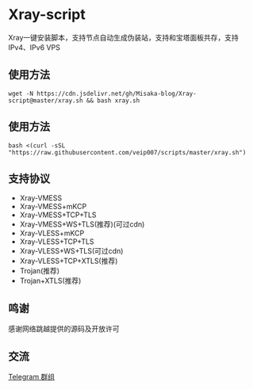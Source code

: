 # Xray-script

Xray一键安装脚本，支持节点自动生成伪装站，支持和宝塔面板共存，支持IPv4、IPv6 VPS

## 使用方法

```shell
wget -N https://cdn.jsdelivr.net/gh/Misaka-blog/Xray-script@master/xray.sh && bash xray.sh
```
## 使用方法

```shell
bash <(curl -sSL "https://raw.githubusercontent.com/veip007/scripts/master/xray.sh")
```
## 支持协议

* Xray-VMESS
* Xray-VMESS+mKCP
* Xray-VMESS+TCP+TLS
* Xray-VMESS+WS+TLS(推荐)(可过cdn)
* Xray-VLESS+mKCP
* Xray-VLESS+TCP+TLS
* Xray-VLESS+WS+TLS(可过cdn)
* Xray-VLESS+TCP+XTLS(推荐)
* Trojan(推荐)
* Trojan+XTLS(推荐)

## 鸣谢

感谢网络跳越提供的源码及开放许可

## 交流

[Telegram 群组](https://t.me/misakanetcn)
